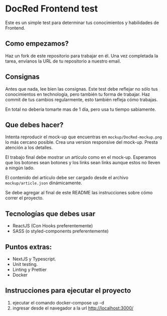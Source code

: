 # DocRed Frontend test

Este es un simple test para determinar tus conocimientos y habilidades de Frontend.

## Como empezamos?

Haz un fork de este repositorio para trabajar en él.
Una vez completada la tarea, envíanos la URL de tu repositorio a nuestro email.

## Consignas

Antes que nada, lee bien las consignas. Este test debe reflejar no sólo tus conocimientos en technología, pero también tu forma de trabajar.
Haz commit de tus cambios regularmente, esto también refleja cómo trabajas.

En total no debería tomarte mas de 1 día, pero usa tu tiempo sabiamente.

## Que debes hacer?

Intenta reproducir el mock-up que encuentras en `mockup/DocRed-mockup.png` lo más cercano posible.
Crea una version responsive del mock-up.
Presta atención a los detalles.

El trabajo final debe mostrar un artículo como en el mock-up. Esperamos que los botones sean botones y los links sean links aunque estos no lleven a ningún lado.

El contenido del artículo debe ser cargado desde el archivo `mockup/article.json` dinámicamente.

Se debe agregar al final de este README las instrucciones sobre cómo correr el proyecto.

## Tecnologías que debes usar

- ReactJS (Con Hooks preferentemente)
- SASS (o styled-components preferentemente)

## Puntos extras:

- NextJS y Typescript.
- Unit testing.
- Linting y Prettier
- Docker

## Instrucciones para ejecutar el proyecto

1. ejecutar el comando docker-compose up -d
2. ingresar desde el navegador a la url [http://localhost:3000/](http://localhost:3000/)
